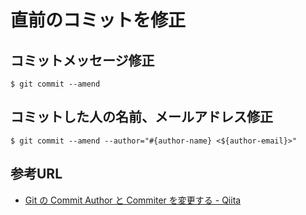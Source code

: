 # 直前のコミットを修正

## コミットメッセージ修正

```
$ git commit --amend
```

## コミットした人の名前、メールアドレス修正

```
$ git commit --amend --author="#{author-name} <${author-email}>"
```

## 参考URL

- [Git の Commit Author と Commiter を変更する - Qiita](https://qiita.com/sea_mountain/items/d70216a5bc16a88ed932)
